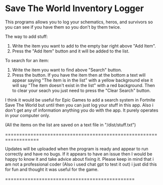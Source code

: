 # Save The World Inventory Logger
This programs allows you to log your schematics, heros, and survivors so you can see if you have them so you don't by them twice.


The way to add stuff:
1. Write the item you want to add to the empty bar right above "Add Item".
2. Press the "Add Item" button and it will be added to the list.

To search for an item:
1. Write the item you want to find above "Search" button.
2. Press the button.
If you have the item then at the bottom a text will appear saying "The item is in the list" with a yellow background else it will say "The item doesn't exist in the list" with a red background.
Then to clear your seach you just need to press the "Clear Search" button.

I think it would be useful for Epic Games to add a search system in Fortnite Save The World but until then you can just log your stuff in this app. Also i don't get any of information anything you do with the app. It purely operates in your computer only.

(All the items on the list are saved on a text file in "/dist/stuff.txt")

==================================================================

Updates will be uploaded when the program is ready and appear to run correctly and have no bugs. If it appears to have an issue then I would be happy to know it and take advice about fixing it. Please keep in mind that i am not a professional coder (Also i used chat gpt to test it out) i just did this for fun and thought it was useful for the game.

==============================================
